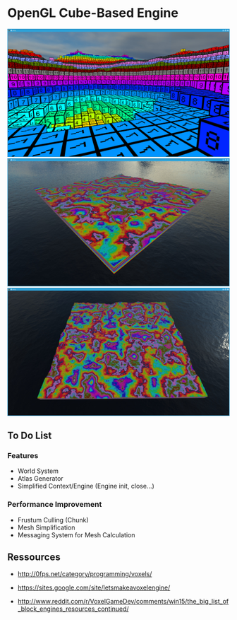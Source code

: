 # OpenGL Cube-Based Engine

![alt tag](screenshot/screen0.png)
![alt tag](screenshot/screen1.png)
![alt tag](screenshot/screen2.png)

## To Do List

### Features
* World System
* Atlas Generator
* Simplified Context/Engine (Engine init, close...)

### Performance Improvement
* Frustum Culling (Chunk)
* Mesh Simplification
* Messaging System for Mesh Calculation

## Ressources
* http://0fps.net/category/programming/voxels/
* https://sites.google.com/site/letsmakeavoxelengine/

* http://www.reddit.com/r/VoxelGameDev/comments/win15/the_big_list_of_block_engines_resources_continued/
